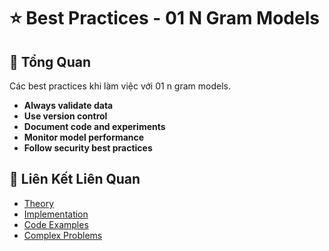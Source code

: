 # ⭐ Best Practices - 01 N Gram Models

## 🎯 Tổng Quan

Các best practices khi làm việc với 01 n gram models.

- **Always validate data**
- **Use version control**
- **Document code and experiments**
- **Monitor model performance**
- **Follow security best practices**

## 🔗 Liên Kết Liên Quan

- [Theory](./THEORY_01_n_gram_models.md)
- [Implementation](./IMPLEMENTATION_01_n_gram_models.md)
- [Code Examples](./CODE_EXAMPLES_01_n_gram_models.md)
- [Complex Problems](./COMPLEX_PROBLEMS.md)
